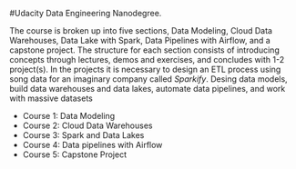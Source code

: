 #Udacity Data Engineering Nanodegree.

The course is broken up into five sections, Data Modeling, Cloud Data Warehouses, Data Lake with Spark, Data Pipelines with Airflow, and a capstone project. 
The structure for each section consists of introducing concepts through lectures, demos and exercises, and concludes with 1-2 project(s). 
In the projects it is necessary to design an ETL process using song data for an imaginary company called *Sparkify*.
Desing data models, build data warehouses and data lakes, automate data pipelines, and work with massive datasets

* Course 1: Data Modeling
* Course 2: Cloud Data Warehouses
* Course 3: Spark and Data Lakes
* Course 4: Data pipelines with Airflow
* Course 5: Capstone Project



